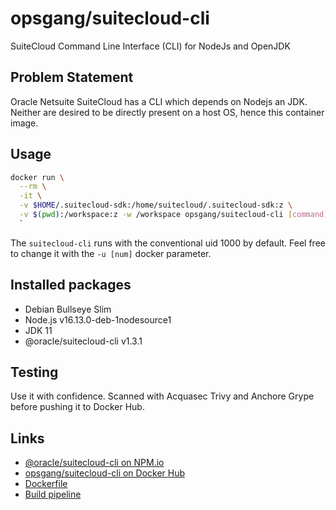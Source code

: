 # opsgang/suitecloud-cli

SuiteCloud Command Line Interface (CLI) for NodeJs and OpenJDK

## Problem Statement

Oracle Netsuite SuiteCloud has a CLI which depends on Nodejs an JDK. Neither are desired
to be directly present on a host OS, hence this container image.

## Usage

```sh
docker run \
  --rm \
  -it \
  -v $HOME/.suitecloud-sdk:/home/suitecloud/.suitecloud-sdk:z \
  -v $(pwd):/workspace:z -w /workspace opsgang/suitecloud-cli [command]
  `
```

The `suitecloud-cli` runs with the conventional uid 1000 by default.
Feel free to change it with the `-u [num]` docker parameter.

## Installed packages

* Debian Bullseye Slim
* Node.js v16.13.0-deb-1nodesource1
* JDK 11
* @oracle/suitecloud-cli v1.3.1

## Testing

Use it with confidence. Scanned with Acquasec Trivy and Anchore Grype before
pushing it to Docker Hub.

## Links

* [@oracle/suitecloud-cli on NPM.io](https://npm.io/package/@oracle/suitecloud-cli)
* [opsgang/suitecloud-cli on Docker Hub](https://hub.docker.com/r/opsgang/suitecloud-cli)
* [Dockerfile](https://github.com/opsgang/docker_suitecloud_cli/blob/main/Dockerfile)
* [Build pipeline](https://github.com/opsgang/docker_suitecloud_cli/tree/main/.github/workflows)
